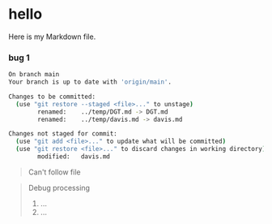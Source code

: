 # hello

Here is my Markdown file.

### bug 1

```bash
On branch main
Your branch is up to date with 'origin/main'.

Changes to be committed:
  (use "git restore --staged <file>..." to unstage)
        renamed:    ../temp/DGT.md -> DGT.md
        renamed:    ../temp/davis.md -> davis.md

Changes not staged for commit:
  (use "git add <file>..." to update what will be committed)
  (use "git restore <file>..." to discard changes in working directory)
        modified:   davis.md

```

> Can't follow file 

> Debug processing
> 1. ...
> 2. ...
